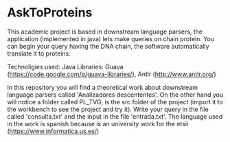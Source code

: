 AskToProteins
=============

This academic project is based in downstream language parsers,  the application (implemented in java) lets make queries on chain protein. You can begin your query having the DNA chain, the software automatically translate it to proteins.

Technoligies used: Java
Libraries: Guava (https://code.google.com/p/guava-libraries/), Antlr (http://www.antlr.org/)

In this repository you will find a theoretical work about downstream language parsers called 'Analizadores descententes'. On the other hand you will notice a folder called PL_TVG, is the src folder of the project (import it to the workbench to see the project and try it).
Write your query in the file called 'consulta.txt' and the input in the file 'entrada.txt'.
The language used in the work is spanish because is an university work for the etsii (https://www.informatica.us.es/)